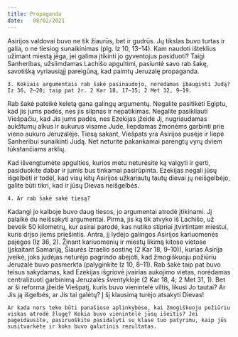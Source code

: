 ```yaml
---
title: Propaganda 
date:   08/02/2021
---
```


Asirijos valdovai buvo ne tik žiaurūs, bet ir gudrūs. Jų tikslas buvo turtas ir galia, o ne tiesiog sunaikinimas (plg. Iz 10, 13–14). Kam naudoti išteklius užimant miestą jėga, jei galima įtikinti jo gyventojus pasiduoti? Taigi Sanheribas, užsiimdamas Lachišo apgultimi, pasiuntė savo rab šakę, savotišką vyriausiąjį pareigūną, kad paimtų Jeruzalę propaganda.

`3. Kokiais argumentais rab šakė pasinaudojo, norėdamas įbauginti Judą? Iz 36, 2–20; taip pat žr. 2 Kar 18, 17–35; 2 Met 32, 9–19.`

Rab šakė pateikė keletą gana galingų argumentų. Negalite pasitikėti Egiptu, kad jis jums padės, nes jis silpnas ir nepatikimas. Negalite pasikliauti Viešpačiu, kad Jis jums padės, nes Ezekijas įžeidė Jį, nugriaudamas aukštumų alkus ir aukurus visame Jude, liepdamas žmonėms garbinti prie vieno aukuro Jeruzalėje. Tiesą sakant, Viešpats yra Asirijos pusėje ir liepė Sanheribui sunaikinti Judą. Net neturite pakankamai parengtų vyrų dviem tūkstančiams arklių.

Kad išvengtumėte apgulties, kurios metu neturėsite ką valgyti ir gerti, pasiduokite dabar ir jumis bus tinkamai pasirūpinta. Ezekijas negali jūsų išgelbėti ir todėl, kad visų kitų Asirijos užkariautų tautų dievai jų neišgelbėjo, galite būti tikri, kad ir jūsų Dievas neišgelbės.

`4. Ar rab šakė sakė tiesą?`

Kadangi jo kalboje buvo daug tiesos, jo argumentai atrodė įtikinami. Jį palaikė du neišsakyti argumentai. Pirma, jis ką tik atvyko iš Lachišo, už beveik 50 kilometrų, kur asirai parodė, kas nutiko stipriai įtvirtintam miestui, kuris drįso jiems priešintis. Antra, jį lydėjo galingos Asirijos kariuomenės pajėgos (Iz 36, 2). Žinant kariuomenių ir miestų likimą kitose vietose (įskaitant Samariją, Šiaurės Izraelio sostinę (2 Kar 18, 9–10)), kurias Asirija įveikė, joks judėjas neturėjo pagrindo abejoti, kad žmogiškuoju požiūriu Jeruzalė buvo pasmerkta (palyginkite Iz 10, 8–11). Rab šakė taip pat buvo teisus sakydamas, kad Ezekijas išgriovė įvairias aukojimo vietas, norėdamas centralizuoti garbinimą Jeruzalės šventykloje (2 Kar 18, 4; 2 Met 31, 1). Bet ar ši reforma įžeidė Viešpatį, kuris buvo vienintelė viltis, likusi Jo tautai? Ar Jis ją išgelbės, ar Jis tai galėtų? Į šį klausimą turėjo atsakyti Dievas!

`Ar kada nors teko būti panašiose aplinkybėse, kai žmogiškuoju požiūriu viskas atrodė žlugę? Kokia buvo vienintelė jūsų išeitis? Jei pageidausite, pasiruoškite pasidalyti su klase tuo patyrimu, kaip jūs susitvarkėte ir koks buvo galutinis rezultatas.`
